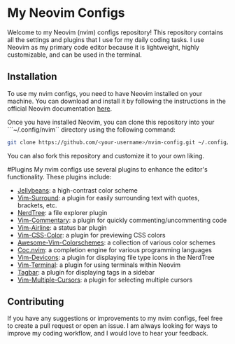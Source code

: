 # My Neovim Configs
Welcome to my Neovim (nvim) configs repository! This repository contains all the settings and plugins that I use for my daily coding tasks. I use Neovim as my primary code editor because it is lightweight, highly customizable, and can be used in the terminal.

## Installation
To use my nvim configs, you need to have Neovim installed on your machine. You can download and install it by following the instructions in the official Neovim documentation [here](https://github.com/neovim/neovim/wiki/Installing-Neovim).

Once you have installed Neovim, you can clone this repository into your ```~/.config/nvim`` directory using the following command:

```bash
git clone https://github.com/<your-username>/nvim-config.git ~/.config/nvim
```

You can also fork this repository and customize it to your own liking.

#Plugins
My nvim configs use several plugins to enhance the editor's functionality. These plugins include:

- [Jellybeans](https://github.com/nanotech/jellybeans.vim): a high-contrast color scheme
- [Vim-Surround](https://github.com/tpope/vim-surround): a plugin for easily surrounding text with quotes, brackets, etc.
- [NerdTree](https://github.com/preservim/nerdtree): a file explorer plugin
- [Vim-Commentary](https://github.com/tpope/vim-commentary): a plugin for quickly commenting/uncommenting code
- [Vim-Airline](https://github.com/vim-airline/vim-airline): a status bar plugin
- [Vim-CSS-Color](https://github.com/ap/vim-css-color): a plugin for previewing CSS colors
- [Awesome-Vim-Colorschemes](https://github.com/rafi/awesome-vim-colorschemes): a collection of various color schemes
- [Coc.nvim](https://github.com/neoclide/coc.nvim): a completion engine for various programming languages
- [Vim-Devicons](https://github.com/ryanoasis/vim-devicons): a plugin for displaying file type icons in the NerdTree
- [Vim-Terminal](https://github.com/tc50cal/vim-terminal): a plugin for using terminals within Neovim
- [Tagbar](https://github.com/preservim/tagbar): a plugin for displaying tags in a sidebar
- [Vim-Multiple-Cursors](https://github.com/terryma/vim-multiple-cursors): a plugin for selecting multiple cursors

## Contributing
If you have any suggestions or improvements to my nvim configs, feel free to create a pull request or open an issue. I am always looking for ways to improve my coding workflow, and I would love to hear your feedback.
